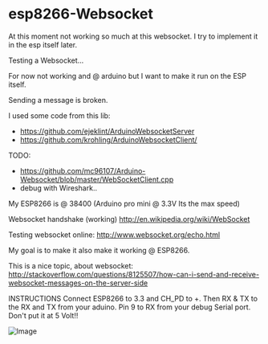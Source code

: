 esp8266-Websocket
=================

At this moment not working so much at this websocket. I try to implement it in the esp itself later.

Testing a Websocket... 

For now not working and @ arduino but I want to make it run on the ESP itself.

Sending a message is broken.

I used some code from this lib:
- https://github.com/ejeklint/ArduinoWebsocketServer
- https://github.com/krohling/ArduinoWebsocketClient/

TODO: 
- https://github.com/mc96107/Arduino-Websocket/blob/master/WebSocketClient.cpp
- debug with Wireshark..

My ESP8266 is @ 38400 (Arduino pro mini @ 3.3V Its the max speed)

Websocket handshake (working)
http://en.wikipedia.org/wiki/WebSocket

Testing websocket online:
http://www.websocket.org/echo.html

My goal is to make it also make it working @  ESP8266.

This is a nice topic, about websocket:
http://stackoverflow.com/questions/8125507/how-can-i-send-and-receive-websocket-messages-on-the-server-side

INSTRUCTIONS
Connect ESP8266 to 3.3 and CH_PD to +. Then RX & TX to the RX and TX from your aduino. Pin 9 to RX from your debug Serial port. Don't put it at 5 Volt!!

<img src="http://www.electrodragon.com/w/images/5/5f/ESP8266_V091.png" alt="Image">
